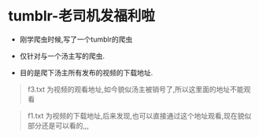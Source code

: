 # tumblr-老司机发福利啦

- 刚学爬虫时候,写了一个tumblr的爬虫

- 仅针对与一个汤主写的爬虫.

- 目的是爬下汤主所有发布的视频的下载地址.



> f3.txt  为视频的观看地址,如今貌似汤主被销号了,所以这里面的地址不能观看

> f1.txt  为视频的下载地址,后来发现,也可以直接通过这个地址观看,现在貌似部分还是可以看的,,,
